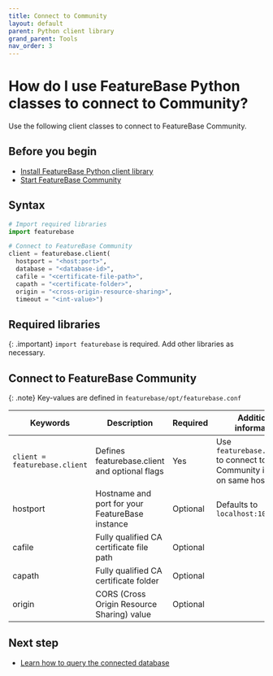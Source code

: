 ```yaml
---
title: Connect to Community
layout: default
parent: Python client library
grand_parent: Tools
nav_order: 3
---
```


# How do I use FeatureBase Python classes to connect to Community?

Use the following client classes to connect to FeatureBase Community.

## Before you begin

* [Install FeatureBase Python client library](https://docs.featurebase.com/docs/tools/python-client-library/python-client-install)
* [Start FeatureBase Community](/docs/community/com-getstart/com-startup-connect)

## Syntax

```py
# Import required libraries
import featurebase

# Connect to FeatureBase Community
client = featurebase.client(
  hostport = "<host:port>",
  database = "<database-id>",
  cafile = "<certificate-file-path>",
  capath = "<certificate-folder>",
  origin = "<cross-origin-resource-sharing>",
  timeout = "<int-value>")
```

## Required libraries

{: .important}
`import featurebase` is required. Add other libraries as necessary.

## Connect to FeatureBase Community

{: .note}
Key-values are defined in `featurebase/opt/featurebase.conf`

| Keywords | Description | Required | Additional information |
|---|---|---|---|
| `client = featurebase.client` | Defines featurebase.client and optional flags | Yes | Use `featurebase.client()` to connect to Community instance on same host |
| hostport | Hostname and port for your FeatureBase instance | Optional | Defaults to `localhost:10101` |
| cafile | Fully qualified CA certificate file path | Optional |  |
| capath | Fully qualified CA certificate folder | Optional |  |
| origin | CORS (Cross Origin Resource Sharing) value  | Optional |  |

## Next step

* [Learn how to query the connected database](https://docs.featurebase.com/docs/tools/python-client-library/python-client-query)
